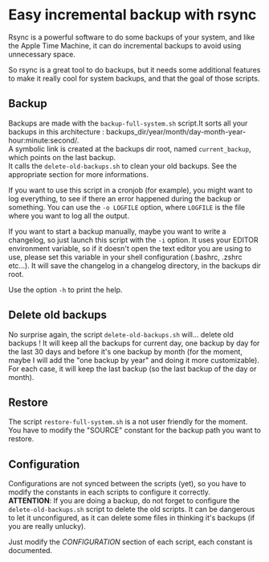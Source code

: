 Easy incremental backup with rsync
==================================

Rsync is a powerful software to do some backups of your system, and like the
Apple Time Machine, it can do incremental backups to avoid using unnecessary
space.

So rsync is a great tool to do backups, but it needs some additional features
to make it really cool for system backups, and that the goal of those scripts.

Backup
------

Backups are made with the `backup-full-system.sh` script.It sorts all your
backups in this architecture :
backups_dir/year/month/day-month-year-hour:minute:second/.<br>
A symbolic link is created at the backups dir root, named `current_backup`,
which points on the last backup.<br>
It calls the `delete-old-backups.sh` to clean your old backups. See the
appropriate section for more informations.

If you want to use this script in a cronjob (for example), you might want to
log everything, to see if there an error happened during the backup or
something.  You can use the `-o LOGFILE` option, where `LOGFILE` is the file
where you want to log all the output.

If you want to start a backup manually, maybe you want to write a changelog, so
just launch this script with the `-i` option. It uses your EDITOR environment
variable, so if it doesn't open the text editor you are using to use, please
set this variable in your shell configuration (.bashrc, .zshrc etc...). It will
save the changelog in a changelog directory, in the backups dir root.

Use the option `-h` to print the help.

Delete old backups
------------------

No surprise again, the script `delete-old-backups.sh` will... delete old
backups ! It will keep all the backups for current day, one backup by day for
the last 30 days and before it's one backup by month (for the moment, maybe I
will add the "one backup by year" and doing it more customizable). For each
case, it will keep the last backup (so the last backup of the day or month).


Restore
-------

The script `restore-full-system.sh` is a not user friendly for the moment.<br>
You have to modify the "SOURCE" constant for the backup path you want to
restore.

Configuration
-------------

Configurations are not synced between the scripts (yet), so you have to modify
the constants in each scripts to configure it correctly.<br>
**ATTENTION**: If you are doing a backup, do not forget to configure the
`delete-old-backups.sh` script to delete the old scripts. It can be dangerous
to let it unconfigured, as it can delete some files in thinking it's backups
(if you are really unlucky).

Just modify the *CONFIGURATION* section of each script, each constant is
documented.
